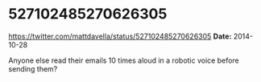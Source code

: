 # 527102485270626305
https://twitter.com/mattdavella/status/527102485270626305
**Date:** 2014-10-28

Anyone else read their emails 10 times aloud in a robotic voice before sending them?
